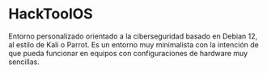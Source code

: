 # HackToolOS
Entorno personalizado orientado a la ciberseguridad basado en Debian 12, al estilo de Kali o Parrot. Es un entorno muy minimalista con la intención de que pueda funcionar en equipos con configuraciones de hardware muy sencillas.
